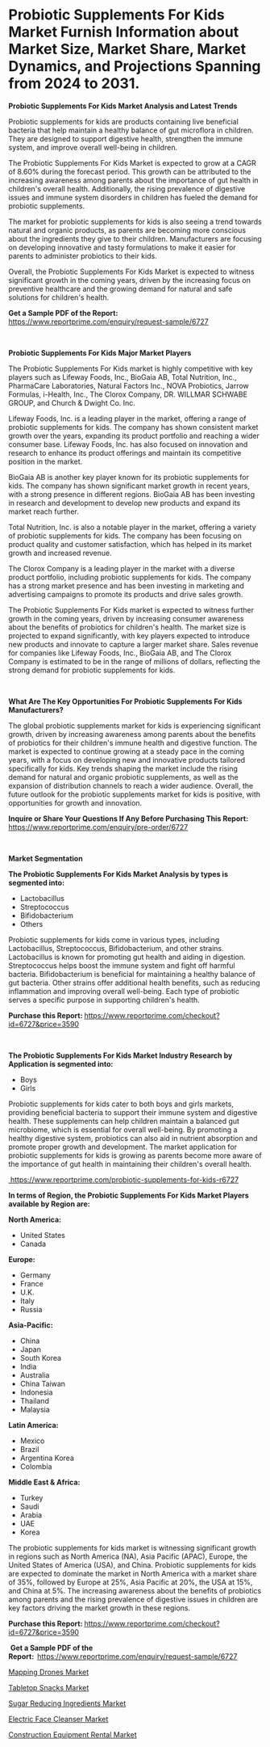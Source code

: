 <p><h1>Probiotic Supplements For Kids Market Furnish Information about Market Size, Market Share, Market Dynamics, and Projections Spanning from 2024 to 2031.</h1></p><p><strong>Probiotic Supplements For Kids Market Analysis and Latest Trends</strong></p>
<p><p>Probiotic supplements for kids are products containing live beneficial bacteria that help maintain a healthy balance of gut microflora in children. They are designed to support digestive health, strengthen the immune system, and improve overall well-being in children.</p><p>The Probiotic Supplements For Kids Market is expected to grow at a CAGR of 8.60% during the forecast period. This growth can be attributed to the increasing awareness among parents about the importance of gut health in children's overall health. Additionally, the rising prevalence of digestive issues and immune system disorders in children has fueled the demand for probiotic supplements.</p><p>The market for probiotic supplements for kids is also seeing a trend towards natural and organic products, as parents are becoming more conscious about the ingredients they give to their children. Manufacturers are focusing on developing innovative and tasty formulations to make it easier for parents to administer probiotics to their kids.</p><p>Overall, the Probiotic Supplements For Kids Market is expected to witness significant growth in the coming years, driven by the increasing focus on preventive healthcare and the growing demand for natural and safe solutions for children's health.</p></p>
<p><strong>Get a Sample PDF of the Report:&nbsp;</strong> <a href="https://www.reportprime.com/enquiry/request-sample/6727">https://www.reportprime.com/enquiry/request-sample/6727</a></p>
<p>&nbsp;</p>
<p><strong>Probiotic Supplements For Kids Major Market Players</strong></p>
<p><p>The Probiotic Supplements For Kids market is highly competitive with key players such as Lifeway Foods, Inc., BioGaia AB, Total Nutrition, Inc., PharmaCare Laboratories, Natural Factors Inc., NOVA Probiotics, Jarrow Formulas, i-Health, Inc., The Clorox Company, DR. WILLMAR SCHWABE GROUP, and Church & Dwight Co. Inc.</p><p>Lifeway Foods, Inc. is a leading player in the market, offering a range of probiotic supplements for kids. The company has shown consistent market growth over the years, expanding its product portfolio and reaching a wider consumer base. Lifeway Foods, Inc. has also focused on innovation and research to enhance its product offerings and maintain its competitive position in the market.</p><p>BioGaia AB is another key player known for its probiotic supplements for kids. The company has shown significant market growth in recent years, with a strong presence in different regions. BioGaia AB has been investing in research and development to develop new products and expand its market reach further.</p><p>Total Nutrition, Inc. is also a notable player in the market, offering a variety of probiotic supplements for kids. The company has been focusing on product quality and customer satisfaction, which has helped in its market growth and increased revenue.</p><p>The Clorox Company is a leading player in the market with a diverse product portfolio, including probiotic supplements for kids. The company has a strong market presence and has been investing in marketing and advertising campaigns to promote its products and drive sales growth.</p><p>The Probiotic Supplements For Kids market is expected to witness further growth in the coming years, driven by increasing consumer awareness about the benefits of probiotics for children's health. The market size is projected to expand significantly, with key players expected to introduce new products and innovate to capture a larger market share. Sales revenue for companies like Lifeway Foods, Inc., BioGaia AB, and The Clorox Company is estimated to be in the range of millions of dollars, reflecting the strong demand for probiotic supplements for kids.</p></p>
<p>&nbsp;</p>
<p><strong>What Are The Key Opportunities For Probiotic Supplements For Kids Manufacturers?</strong></p>
<p><p>The global probiotic supplements market for kids is experiencing significant growth, driven by increasing awareness among parents about the benefits of probiotics for their children's immune health and digestive function. The market is expected to continue growing at a steady pace in the coming years, with a focus on developing new and innovative products tailored specifically for kids. Key trends shaping the market include the rising demand for natural and organic probiotic supplements, as well as the expansion of distribution channels to reach a wider audience. Overall, the future outlook for the probiotic supplements market for kids is positive, with opportunities for growth and innovation.</p></p>
<p><strong>Inquire or Share Your Questions If Any Before Purchasing This Report:</strong> <a href="https://www.reportprime.com/enquiry/pre-order/6727">https://www.reportprime.com/enquiry/pre-order/6727</a></p>
<p>&nbsp;</p>
<p><strong>Market Segmentation</strong></p>
<p><strong>The Probiotic Supplements For Kids Market Analysis by types is segmented into:</strong></p>
<p><ul><li>Lactobacillus</li><li>Streptococcus</li><li>Bifidobacterium</li><li>Others</li></ul></p>
<p><p>Probiotic supplements for kids come in various types, including Lactobacillus, Streptococcus, Bifidobacterium, and other strains. Lactobacillus is known for promoting gut health and aiding in digestion. Streptococcus helps boost the immune system and fight off harmful bacteria. Bifidobacterium is beneficial for maintaining a healthy balance of gut bacteria. Other strains offer additional health benefits, such as reducing inflammation and improving overall well-being. Each type of probiotic serves a specific purpose in supporting children's health.</p></p>
<p><strong>Purchase this Report:&nbsp;</strong><a href="https://www.reportprime.com/checkout?id=6727&price=3590">https://www.reportprime.com/checkout?id=6727&price=3590</a></p>
<p>&nbsp;</p>
<p><strong>The Probiotic Supplements For Kids Market Industry Research by Application is segmented into:</strong></p>
<p><ul><li>Boys</li><li>Girls</li></ul></p>
<p><p>Probiotic supplements for kids cater to both boys and girls markets, providing beneficial bacteria to support their immune system and digestive health. These supplements can help children maintain a balanced gut microbiome, which is essential for overall well-being. By promoting a healthy digestive system, probiotics can also aid in nutrient absorption and promote proper growth and development. The market application for probiotic supplements for kids is growing as parents become more aware of the importance of gut health in maintaining their children's overall health.</p></p>
<p><a href="https://www.reportprime.com/probiotic-supplements-for-kids-r6727">&nbsp;https://www.reportprime.com/probiotic-supplements-for-kids-r6727</a></p>
<p><strong>In terms of Region, the Probiotic Supplements For Kids Market Players available by Region are:</strong></p>
<p>
    <p> <strong> North America: </strong>
        <ul>
            <li>United States</li>
            <li>Canada</li>
        </ul>
        </p> 
    <p> <strong> Europe: </strong>
        <ul>
            <li>Germany</li>
            <li>France</li>
            <li>U.K.</li>
            <li>Italy</li>
            <li>Russia</li>
        </ul>
        </p> 
    <p> <strong> Asia-Pacific: </strong>
        <ul>
            <li>China</li>
            <li>Japan</li>
            <li>South Korea</li>
            <li>India</li>
            <li>Australia</li>
            <li>China Taiwan</li>
            <li>Indonesia</li>
            <li>Thailand</li>
            <li>Malaysia</li>
        </ul>
        </p> 
    <p> <strong> Latin America: </strong>
        <ul>
            <li>Mexico</li>
            <li>Brazil</li>
            <li>Argentina Korea</li>
            <li>Colombia</li>
        </ul>
        </p> 
    <p> <strong> Middle East & Africa: </strong>
        <ul>
            <li>Turkey</li>
            <li>Saudi</li>
            <li>Arabia</li>
            <li>UAE</li>
            <li>Korea</li>
        </ul>
    </p>
    </p>
<p><p>The probiotic supplements for kids market is witnessing significant growth in regions such as North America (NA), Asia Pacific (APAC), Europe, the United States of America (USA), and China. Probiotic supplements for kids are expected to dominate the market in North America with a market share of 35%, followed by Europe at 25%, Asia Pacific at 20%, the USA at 15%, and China at 5%. The increasing awareness about the benefits of probiotics among parents and the rising prevalence of digestive issues in children are key factors driving the market growth in these regions.</p></p>
<p><strong>Purchase this Report: </strong><a href="https://www.reportprime.com/checkout?id=6727&price=3590">https://www.reportprime.com/checkout?id=6727&price=3590</a></p>
<p>&nbsp;<strong>Get a Sample PDF of the Report:&nbsp;&nbsp;</strong><a href="https://www.reportprime.com/enquiry/request-sample/6727">https://www.reportprime.com/enquiry/request-sample/6727</a></p>
<p><strong></strong></p>
<p><p><a href="https://www.linkedin.com/pulse/global-mapping-drones-market-share-growth-opportunities-size-2h0ee?trackingId=3s6iOPy4R%2BeFIunyJ8bghQ%3D%3D">Mapping Drones Market</a></p><p><a href="https://github.com/nicoletavirag/Market-Research-Report-List-5/blob/main/tabletop-snacks-market.md">Tabletop Snacks Market</a></p><p><a href="https://github.com/mauripalmi/Market-Research-Report-List-5/blob/main/sugar-reducing-ingredients-market.md">Sugar Reducing Ingredients Market</a></p><p><a href="https://issuu.com/reportprime-2/docs/electric-face-cleanser-market-size-_d294c062b31836">Electric Face Cleanser Market</a></p><p><a href="https://www.linkedin.com/pulse/global-construction-equipment-rental-market-focus-product-yqute?trackingId=IvJqoD6wTDye3MqOWB84Rg%3D%3D">Construction Equipment Rental Market</a></p></p>